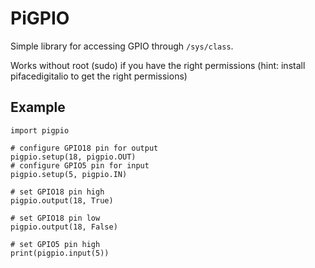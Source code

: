 # PiGPIO
Simple library for accessing GPIO through `/sys/class`.

Works without root (sudo) if you have the right permissions
(hint: install pifacedigitalio to get the right permissions)


## Example

    import pigpio

    # configure GPIO18 pin for output
    pigpio.setup(18, pigpio.OUT)
    # configure GPIO5 pin for input
    pigpio.setup(5, pigpio.IN)

    # set GPIO18 pin high
    pigpio.output(18, True)

    # set GPIO18 pin low
    pigpio.output(18, False)

    # set GPIO5 pin high
    print(pigpio.input(5))